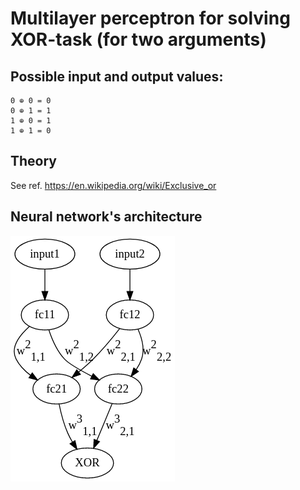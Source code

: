 # Multilayer perceptron for solving XOR-task (for two arguments)

## Possible input and output values:
```
0 ⊕ 0 = 0
0 ⊕ 1 = 1
1 ⊕ 0 = 1
1 ⊕ 1 = 0
```

## Theory
See ref. https://en.wikipedia.org/wiki/Exclusive_or

## Neural network's architecture
![alt text](bool_xor.png)